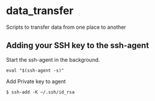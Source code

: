 # data_transfer
Scripts to transfer data from one place to another


## Adding your SSH key to the ssh-agent

Start the ssh-agent in the background.

```eval "$(ssh-agent -s)"```


Add Private key to agent

```$ ssh-add -K ~/.ssh/id_rsa```
